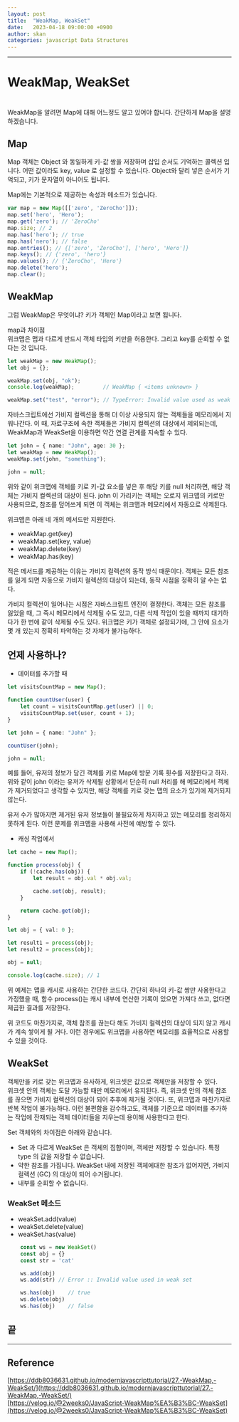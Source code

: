 ```yaml
---
layout: post
title:  "WeakMap, WeakSet"
date:   2023-04-18 09:00:00 +0900
author: skan
categories: javascript Data Structures
---
```

<hr/>

# WeakMap, WeakSet
#

WeakMap을 알려면 Map에 대해 어느정도 알고 있어야 합니다. 간단하게 Map을 설명하겠습니다.

## Map

Map 객체는 Object 와 동일하게 키-값 쌍을 저장하며 삽입 순서도 기억하는 콜렉션 입니다. 어떤 값이라도 key, value 로 설정할 수 있습니다.
Object와 달리 넣은 순서가 기억되고, 키가 문자열이 아니어도 됩니다.

Map에는 기본적으로 제공하는 속성과 메소드가 있습니다.
```typescript
var map = new Map([['zero', 'ZeroCho']]);
map.set('hero', 'Hero');
map.get('zero'); // 'ZeroCho'
map.size; // 2
map.has('hero'); // true
map.has('nero'); // false
map.entries(); // {['zero', 'ZeroCho'], ['hero', 'Hero']}
map.keys(); // {'zero', 'hero'}
map.values(); // {'ZeroCho', 'Hero'}
map.delete('hero');
map.clear();
```

## WeakMap
그럼 WeakMap은 무엇이냐? 키가 객체인 Map이라고 보면 됩니다.

map과 차이점<br> 
위크맵은 맵과 다르게 반드시 객체 타입의 키만을 허용한다. 
그리고 key를 순회할 수 없다는 것 입니다.
```typescript
let weakMap = new WeakMap();
let obj = {};

weakMap.set(obj, "ok");
console.log(weakMap);         // WeakMap { <items unknown> }

weakMap.set("test", "error"); // TypeError: Invalid value used as weak map key
```

자바스크립트에선 가비지 컬렉션을 통해 더 이상 사용되지 않는 객체들을 메모리에서 지워나간다.
이 때, 자료구조에 속한 객체들은 가비지 컬렉션의 대상에서 제외되는데, WeakMap과 WeakSet을 이용하면 약간 연결 관계를 지속할 수 있다.
```typescript
let john = { name: "John", age: 30 };
let weakMap = new WeakMap();
weakMap.set(john, "something");

john = null;
```


위와 같이 위크맵에 객체를 키로 키-값 요소를 넣은 후 해당 키를 null 처리하면, 해당 객체는 가비지 컬렉션의 대상이 된다. john 이 가리키는 객체는 오로지 위크맵의 키로만 사용되므로, 참조를 덮어쓰게 되면 이 객체는 위크맵과 메모리에서 자동으로 삭제된다.

위크맵은 아래 네 개의 메서드만 지원한다.
 - weakMap.get(key)
 - weakMap.set(key, value)
 - weakMap.delete(key)
 - weakMap.has(key)

적은 메서드를 제공하는 이유는 가비지 컬렉션의 동작 방식 때문이다. 객체는 모든 참조를 잃게 되면 자동으로 가비지 컬렉션의 대상이 되는데, 동작 시점을 정확히 알 수는 없다.

가비지 컬렉션이 일어나는 시점은 자바스크립트 엔진이 결정한다. 객체는 모든 참조를 잃었을 때, 그 즉시 메모리에서 삭제될 수도 있고, 다른 삭제 작업이 있을 때까지 대기하다가 한 번에 같이 삭제될 수도 있다. 위크맵은 키가 객체로 설정되기에, 그 안에 요소가 몇 개 있는지 정확히 파악하는 것 자체가 불가능하다.

## 언제 사용하나?

- 데이터를 추가할 때

```typescript
let visitsCountMap = new Map();

function countUser(user) {
    let count = visitsCountMap.get(user) || 0;
    visitsCountMap.set(user, count + 1);
}

let john = { name: "John" };

countUser(john);

john = null;
```

예를 들어, 유저의 정보가 담긴 객체를 키로 Map에 방문 기록 횟수를 저장한다고 하자. 위와 같이 john 이라는 유저가 삭제될 상황에서 단순히 null 처리를 해 메모리에서 객체가 제거되었다고 생각할 수 있지만, 해당 객체를 키로 갖는 맵의 요소가 있기에 제거되지 않는다.

유저 수가 많아지면 제거된 유저 정보들이 불필요하게 차지하고 있는 메모리를 정리하지 못하게 된다. 이런 문제를 위크맵을 사용해 사전에 예방할 수 있다.

- 캐싱 작업에서

```typescript
let cache = new Map();

function process(obj) {
    if (!cache.has(obj)) {
        let result = obj.val * obj.val;

        cache.set(obj, result);
    }

    return cache.get(obj);
}

let obj = { val: 0 };

let result1 = process(obj);
let result2 = process(obj);

obj = null;

console.log(cache.size); // 1
```
위 예제는 맵을 캐시로 사용하는 간단한 코드다. 간단히 하나의 키-값 쌍만 사용한다고 가정했을 때, 함수 process()는 캐시 내부에 연산한 기록이 있으면 가져다 쓰고, 없다면 제곱한 결과를 저장한다.

위 코드도 마찬가지로, 객체 참조를 끊는다 해도 가비지 컬렉션의 대상이 되지 않고 캐시가 계속 쌓이게 될 거다. 이런 경우에도 위크맵을 사용하면 메모리를 효율적으로 사용할 수 있을 것이다.


## WeakSet


객체만을 키로 갖는 위크맵과 유사하게, 위크셋은 값으로 객체만을 저장할 수 있다. <br>위크셋 안의 객체는 도달 가능할 때만 메모리에서 유지된다. 즉, 위크셋 안의 객체 참조를 끊으면 가비지 컬렉션의 대상이 되어 추후에 제거될 것이다.
또, 위크맵과 마찬가지로 반복 작업이 불가능하다. 이런 불편함을 감수하고도, 객체를 기준으로 데이터를 추가하는 작업에 잔재되는 객체 데이터들을 지우는데 용이해 사용한다고 한다.

Set 객체와의 차이점은 아래와 같습니다.

 - Set 과 다르게 WeakSet 은 객체의 집합이며, 객체만 저장할 수 있습니다. 특정 type 의 값을 저장할 수 없습니다.
 - 약한 참조를 가집니다. WeakSet 내에 저장된 객체에대한 참조가 없어지면, 가비지 컬렉션 (GC) 의 대상이 되어 수거됩니다.
 - 내부를 순회할 수 없습니다.

### WeakSet 메소드 
 - weakSet.add(value)
 - weakSet.delete(value)
 - weakSet.has(value)

```typescript
    const ws = new WeakSet()
    const obj = {}
    const str = 'cat'

    ws.add(obj)
    ws.add(str) // Error :: Invalid value used in weak set

    ws.has(obj)    // true
    ws.delete(obj)
    ws.has(obj)    // false
```



## 끝

---

## Reference

[https://ddb8036631.github.io/modernjavascripttutorial/27.-WeakMap,-WeakSet/](https://ddb8036631.github.io/modernjavascripttutorial/27.-WeakMap,-WeakSet/)<br/>
[https://velog.io/@2weeks0/JavaScript-WeakMap%EA%B3%BC-WeakSet](https://velog.io/@2weeks0/JavaScript-WeakMap%EA%B3%BC-WeakSet)<br/>


